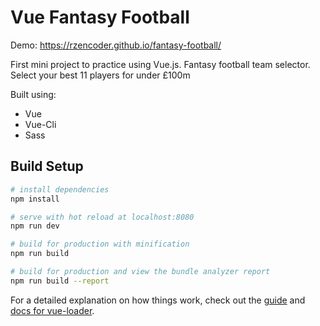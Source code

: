 # Vue Fantasy Football

Demo: https://rzencoder.github.io/fantasy-football/

First mini project to practice using Vue.js.
Fantasy football team selector. Select your best 11 players for under £100m

Built using:
* Vue
* Vue-Cli
* Sass

## Build Setup

``` bash
# install dependencies
npm install

# serve with hot reload at localhost:8080
npm run dev

# build for production with minification
npm run build

# build for production and view the bundle analyzer report
npm run build --report
```

For a detailed explanation on how things work, check out the [guide](http://vuejs-templates.github.io/webpack/) and [docs for vue-loader](http://vuejs.github.io/vue-loader).
